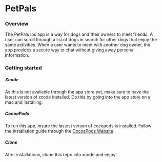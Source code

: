 # PetPals

### Overview

The PetPals ios app is a way for dogs and their owners to meet friends. A user can scroll through a list of dogs in search for other dogs that enjoy the same activities. When a user wants to meet with another dog owner, the app provides a secure way to chat without giving away personal information. 

### Getting started

##### Xcode

As this is not avaliable through the app store yet, make sure to have the latest version of xcode installed. Do this by going into the app store on a mac and installing.

#####  CocoaPods

To run this app, insure the lastest verson of cocopods is installed. Follow the installation guide through the [CocoaPods Website](https://cocoapods.org/).

##### Clone

After installations, clone this repo into xcode and enjoy! 
